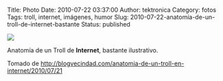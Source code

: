 Title: Photo
Date: 2010-07-22 03:37:00
Author: tektronica
Category: fotos
Tags: troll, internet, imágenes, humor
Slug: 2010-07-22-anatomía-de-un-troll-de-internet-bastante
Status: published

![](http://65.media.tumblr.com/tumblr_l5y97yyD7S1qck1lao1_1280.jpg)

Anatomía de un Troll de **Internet**, bastante ilustrativo.

Tomado de <http://blogvecindad.com/anatomia-de-un-troll-en-internet/2010/07/21>
